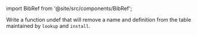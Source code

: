 import BibRef from '@site/src/components/BibRef';

Write a function undef that will remove a name and definition
from the table maintained by `lookup` and `install`. <BibRef id='KR1988' pages='p. 145'></BibRef>